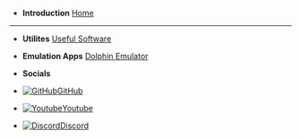 - **Introduction**
[Home](/)
---

- **Utilites**
[Useful Software](/utilities)

- **Emulation Apps**
[Dolphin Emulator](/dolphin-emu)

- **Socials**

- [![GitHub](https://icongr.am/simple/github.svg?color=808080&size=16)GitHub](https://github.com/skyybrew/project-emu)
- [![Youtube](https://icongr.am/simple/youtube.svg?color=808080&size=16)Youtube](https://www.youtube.com/@Jacob-Bjorne)
- [![Discord](https://icongr.am/simple/discord.svg?color=808080&size=16)Discord](https://discord.gg/7NWtGD2rv5)
